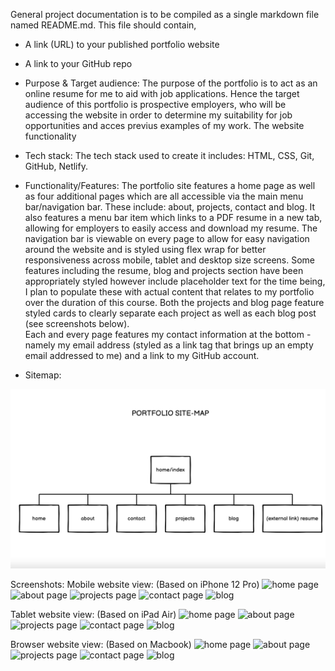 General project documentation is to be compiled as a single markdown file named README.md. This file should contain,
* A link (URL) to your published portfolio website

* A link to your GitHub repo

* Purpose & Target audience:
The purpose of the portfolio is to act as an online resume for me to aid with job applications. Hence the target audience of this portfolio is prospective employers, who will be accessing the website in order to determine my suitability for job opportunities and acces previus examples of my work. The website functionality 

* Tech stack:
The tech stack used to create it includes: HTML, CSS, Git, GitHub, Netlify. 

* Functionality/Features:
The portfolio site features a home page as well as four additional pages which are all accessible via the main menu bar/navigation bar. These include: about, projects, contact and blog. It also features a menu bar item which links to a PDF resume in a new tab, allowing for employers to easily access and download my resume. The navigation bar is viewable on every page to allow for easy navigation around the website and is styled using flex wrap for better responsiveness across mobile, tablet and desktop size screens. 
Some features including the resume, blog and projects section have been appropriately styled however include placeholder text for the time being, I plan to populate these with actual content that relates to my portfolio over the duration of this course.
Both the projects and blog page feature styled cards to clearly separate each project as well as each blog post (see screenshots below).  
Each and every page features my contact information at the bottom - namely my email address (styled as a link tag that brings up an empty email addressed to me) and a link to my GitHub account.


* Sitemap: 

![sitemap](images/sitemap.png)

Screenshots:
Mobile website view: 
(Based on iPhone 12 Pro)
![home page](image.png)
![about page](image.png)
![projects page](image.png)
![contact page](image.png)
![blog](image.png)


Tablet website view:
(Based on iPad Air)
![home page](image.png)
![about page](image.png)
![projects page](image.png)
![contact page](image.png)
![blog](image.png)

Browser website view:
(Based on Macbook)
![home page](image.png)
![about page](image.png)
![projects page](image.png)
![contact page](image.png)
![blog](image.png)
